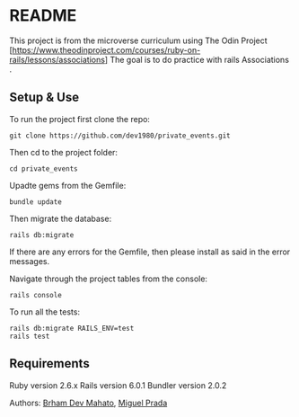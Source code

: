 # README

This project is from the microverse curriculum using The Odin Project
[https://www.theodinproject.com/courses/ruby-on-rails/lessons/associations]
The goal is to do practice with rails Associations .


## Setup & Use
To run the project first clone the repo:

```
git clone https://github.com/dev1980/private_events.git

```
Then cd to the project folder:
```
cd private_events
```

Upadte gems from the Gemfile:
```
bundle update
```

Then migrate the database:
```
rails db:migrate
```
If there are any errors for the Gemfile, then please install as said in the error messages.

Navigate through the project tables from the console:
```
rails console
```

To run all the tests:
```
rails db:migrate RAILS_ENV=test
rails test
```

## Requirements
Ruby version 2.6.x
Rails version 6.0.1
Bundler version 2.0.2

Authors: [Brham Dev Mahato](https://github.com/dev1980),  [Miguel Prada](https://github.com/mapra99)